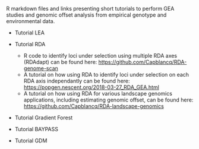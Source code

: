 
R markdown files and links presenting short tutorials to perform GEA studies and genomic offset analysis from empirical genotype and environmental data.

* Tutorial LEA 

* Tutorial RDA 
  - R code to identify loci under selection using multiple RDA axes (RDAdapt) can be found here: https://github.com/Capblancq/RDA-genome-scan
  - A tutorial on how using RDA to identify loci under selection on each RDA axis independantly can be found here: https://popgen.nescent.org/2018-03-27_RDA_GEA.html
  - A tutorial on how using RDA for various landscape genomics applications, including estimating genomic offset, can be found here: https://github.com/Capblancq/RDA-landscape-genomics 

* Tutorial Gradient Forest

* Tutorial BAYPASS

* Tutorial GDM
